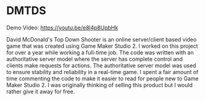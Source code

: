 # DMTDS
Demo Video: https://youtu.be/e8l4p8UpbHk

David McDonald's Top Down Shooter is an online server/client based video game that was created using Game Maker Studio 2.  I worked on this project for over a year while working a full-time job.  The code was written with an authoritative server model where the server has complete control and clients make requests for actions.  The authoritative server model was used to ensure stability and reliability in a real-time game.  I spent a fair amount of time commenting the code to make it easier to read for people new to Game Maker Studio 2.  I was originally thinking of selling this product but I would rather give it away for free.
